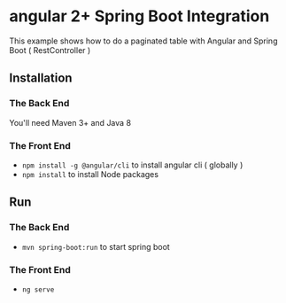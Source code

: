 # angular 2+ Spring Boot Integration
This example shows how to do a paginated table with Angular and Spring Boot ( RestController ) 

## Installation

### The Back End

You'll need Maven 3+ and Java 8

### The Front End

* `npm install -g @angular/cli` to install angular cli ( globally ) 
* `npm install` to install Node packages
 
## Run

### The Back End

* `mvn spring-boot:run` to start spring boot

### The Front End

* `ng serve`
